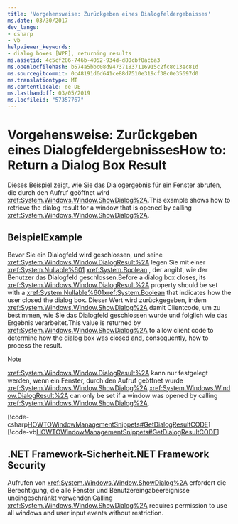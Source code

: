 ```yaml
---
title: 'Vorgehensweise: Zurückgeben eines Dialogfeldergebnisses'
ms.date: 03/30/2017
dev_langs:
- csharp
- vb
helpviewer_keywords:
- dialog boxes [WPF], returning results
ms.assetid: 4c5cf286-746b-4052-934d-d80cbf8acba3
ms.openlocfilehash: b574a5bbc08d947371837116915c2fc8c13ec81d
ms.sourcegitcommit: 0c48191d6d641ce88d7510e319cf38c0e35697d0
ms.translationtype: MT
ms.contentlocale: de-DE
ms.lasthandoff: 03/05/2019
ms.locfileid: "57357767"
---
```

# <a name="how-to-return-a-dialog-box-result"></a><span data-ttu-id="f68a7-102">Vorgehensweise: Zurückgeben eines Dialogfeldergebnisses</span><span class="sxs-lookup"><span data-stu-id="f68a7-102">How to: Return a Dialog Box Result</span></span>
<span data-ttu-id="f68a7-103">Dieses Beispiel zeigt, wie Sie das Dialogergebnis für ein Fenster abrufen, die durch den Aufruf geöffnet wird <xref:System.Windows.Window.ShowDialog%2A>.</span><span class="sxs-lookup"><span data-stu-id="f68a7-103">This example shows how to retrieve the dialog result for a window that is opened by calling <xref:System.Windows.Window.ShowDialog%2A>.</span></span>  
  
## <a name="example"></a><span data-ttu-id="f68a7-104">Beispiel</span><span class="sxs-lookup"><span data-stu-id="f68a7-104">Example</span></span>  
 <span data-ttu-id="f68a7-105">Bevor Sie ein Dialogfeld wird geschlossen, und seine <xref:System.Windows.Window.DialogResult%2A> legen Sie mit einer <xref:System.Nullable%601> <xref:System.Boolean> , der angibt, wie der Benutzer das Dialogfeld geschlossen.</span><span class="sxs-lookup"><span data-stu-id="f68a7-105">Before a dialog box closes, its <xref:System.Windows.Window.DialogResult%2A> property should be set with a <xref:System.Nullable%601><xref:System.Boolean> that indicates how the user closed the dialog box.</span></span> <span data-ttu-id="f68a7-106">Dieser Wert wird zurückgegeben, indem <xref:System.Windows.Window.ShowDialog%2A> damit Clientcode, um zu bestimmen, wie Sie das Dialogfeld geschlossen wurde und folglich wie das Ergebnis verarbeitet.</span><span class="sxs-lookup"><span data-stu-id="f68a7-106">This value is returned by <xref:System.Windows.Window.ShowDialog%2A> to allow client code to determine how the dialog box was closed and, consequently, how to process the result.</span></span>  
  
> [!NOTE]
>  <span data-ttu-id="f68a7-107"><xref:System.Windows.Window.DialogResult%2A> kann nur festgelegt werden, wenn ein Fenster, durch den Aufruf geöffnet wurde <xref:System.Windows.Window.ShowDialog%2A>.</span><span class="sxs-lookup"><span data-stu-id="f68a7-107"><xref:System.Windows.Window.DialogResult%2A> can only be set if a window was opened by calling <xref:System.Windows.Window.ShowDialog%2A>.</span></span>  
  
 [!code-csharp[HOWTOWindowManagementSnippets#GetDialogResultCODE](~/samples/snippets/csharp/VS_Snippets_Wpf/HOWTOWindowManagementSnippets/CSharp/MainWindow.xaml.cs#getdialogresultcode)]
 [!code-vb[HOWTOWindowManagementSnippets#GetDialogResultCODE](~/samples/snippets/visualbasic/VS_Snippets_Wpf/HOWTOWindowManagementSnippets/visualbasic/mainwindow.xaml.vb#getdialogresultcode)]  
  
## <a name="net-framework-security"></a><span data-ttu-id="f68a7-108">.NET Framework-Sicherheit</span><span class="sxs-lookup"><span data-stu-id="f68a7-108">.NET Framework Security</span></span>  
 <span data-ttu-id="f68a7-109">Aufrufen von <xref:System.Windows.Window.ShowDialog%2A> erfordert die Berechtigung, die alle Fenster und Benutzereingabeereignisse uneingeschränkt verwenden.</span><span class="sxs-lookup"><span data-stu-id="f68a7-109">Calling <xref:System.Windows.Window.ShowDialog%2A> requires permission to use all windows and user input events without restriction.</span></span>
